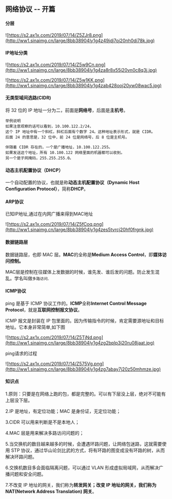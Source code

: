## 网络协议 -- 开篇

#### 分层

![https://s2.ax1x.com/2019/07/14/Z5ZJr8.png](http://ww1.sinaimg.cn/large/8bb38904ly1g4z49jdj7oj20nh0di78k.jpg)



#### IP地址分类

![https://s2.ax1x.com/2019/07/14/Z5w9Cn.png](http://ww1.sinaimg.cn/large/8bb38904ly1g4za8r8x55j20vn0c8q3j.jpg)

![https://s2.ax1x.com/2019/07/14/Z5w1KK.png](http://ww1.sinaimg.cn/large/8bb38904ly1g4zab428ooj20yw08wac5.jpg)

#### 无类型域间选路(CIDR)

将 32 位的 IP 地址一分为二，前面是**网络号**，后面是**主机号**。

```
举例说明
如果注意观察的话可以看到，10.100.122.2/24，
这个 IP 地址中有一个斜杠，斜杠后面有个数字 24。这种地址表示形式，就是 CIDR。
后面 24 的意思是，32 位中，前 24 位是网络号，后 8 位是主机号。

伴随着 CIDR 存在的，一个是广播地址，10.100.122.255。
如果发送这个地址，所有 10.100.122 网络里面的机器都可以收到。
另一个是子网掩码，255.255.255.0。
```

#### 动态主机配置协议（DHCP）

一个自动配置的协议，也就是称**动态主机配置协议（Dynamic Host Configuration Protocol）**，简称**DHCP**。



#### ARP协议

已知IP地址,通过在内网广播来得到MAC地址

![https://s2.ax1x.com/2019/07/14/Z5fCoq.png](http://ww1.sinaimg.cn/large/8bb38904ly1g4zes5tvrcj20hf0frgnk.jpg)

#### 数据链路层

数据链路层，也即 MAC 层。**MAC**的全称是**Medium Access Control**，即**媒体访问控制。**

MAC层是控制在往媒体上发数据的时候，谁先发、谁后发的问题。防止发生混乱。学名叫做`多路访问`.

#### ICMP协议

ping 是基于 ICMP 协议工作的。**ICMP**全称**Internet Control Message Protocol**，就是**互联网控制报文协议**。

ICMP 报文是封装在 IP 包里面的。因为传输指令的时候，肯定需要源地址和目标地址。它本身非常简单,如下图

![https://s2.ax1x.com/2019/07/14/Z5TjNd.png](http://ww1.sinaimg.cn/large/8bb38904ly1g4zg2bplp3j20ru08jaat.jpg)

ping请求的过程

![https://s2.ax1x.com/2019/07/14/Z575Vg.png](http://ww1.sinaimg.cn/large/8bb38904ly1g4zg7abay7j20z50mhmze.jpg)

#### 知识点

1.原则：只要是在网络上跑的包，都是完整的。可以有下层没上层，绝对不可能有上层没下层。

2.IP 是地址，有定位功能；MAC 是身份证，无定位功能；

3.CIDR 可以用来判断是不是本地人；

4.MAC 层是用来解决多路访问问题的；

5.当交换机的数目越来越多的时候，会遭遇环路问题，让网络包迷路，这就需要使用 STP 协议，通过华山论剑比武的方式，将有环路的图变成没有环路的树，从而解决环路问题。

6.交换机数目多会面临隔离问题，可以通过 VLAN 形成虚拟局域网，从而解决广播问题和安全问题。

7.不改变 IP 地址的网关，我们称为**转发网关；**改变 IP 地址的网关，我们称为**NAT(Network Address Translation) 网关**。